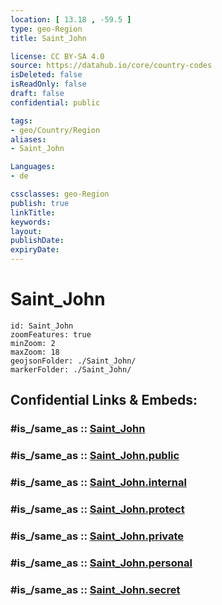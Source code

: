 ```yaml
---
location: [ 13.18 , -59.5 ] 
type: geo-Region
title: Saint_John

license: CC BY-SA 4.0
source: https://datahub.io/core/country-codes
isDeleted: false
isReadOnly: false
draft: false
confidential: public

tags:
- geo/Country/Region
aliases:
- Saint_John

Languages:
- de

cssclasses: geo-Region
publish: true
linkTitle: 
keywords: 
layout: 
publishDate: 
expiryDate: 
---
```


# Saint_John

```leaflet
id: Saint_John
zoomFeatures: true 
minZoom: 2 
maxZoom: 18
geojsonFolder: ./Saint_John/
markerFolder: ./Saint_John/
```


## Confidential Links & Embeds: 

### #is_/same_as :: [Saint_John](/_Standards/Earth/Continent/America~Caribbean/Barbados/Provinces~Barbados/Saint_John.md) 

### #is_/same_as :: [Saint_John.public](/_public/Earth/Continent/America~Caribbean/Barbados/Provinces~Barbados/Saint_John.public.md) 

### #is_/same_as :: [Saint_John.internal](/_internal/Earth/Continent/America~Caribbean/Barbados/Provinces~Barbados/Saint_John.internal.md) 

### #is_/same_as :: [Saint_John.protect](/_protect/Earth/Continent/America~Caribbean/Barbados/Provinces~Barbados/Saint_John.protect.md) 

### #is_/same_as :: [Saint_John.private](/_private/Earth/Continent/America~Caribbean/Barbados/Provinces~Barbados/Saint_John.private.md) 

### #is_/same_as :: [Saint_John.personal](/_personal/Earth/Continent/America~Caribbean/Barbados/Provinces~Barbados/Saint_John.personal.md) 

### #is_/same_as :: [Saint_John.secret](/_secret/Earth/Continent/America~Caribbean/Barbados/Provinces~Barbados/Saint_John.secret.md)

